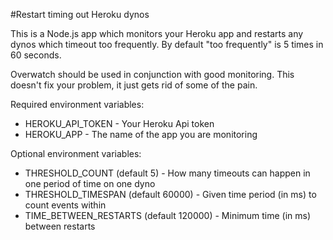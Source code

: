 #Restart timing out Heroku dynos

This is a Node.js app which monitors your Heroku app and restarts any dynos which timeout too frequently. By default "too frequently" is 5 times in 60 seconds.

Overwatch should be used in conjunction with good monitoring. This doesn't fix your problem, it just gets rid of some of the pain.

Required environment variables:

* HEROKU_API_TOKEN - Your Heroku Api token
* HEROKU_APP - The name of the app you are monitoring

Optional environment variables:

* THRESHOLD_COUNT (default 5) - How many timeouts can happen in one period of time on one dyno
* THRESHOLD_TIMESPAN (default 60000) - Given time period (in ms) to count events within
* TIME_BETWEEN_RESTARTS (default 120000) - Minimum time (in ms) between restarts
